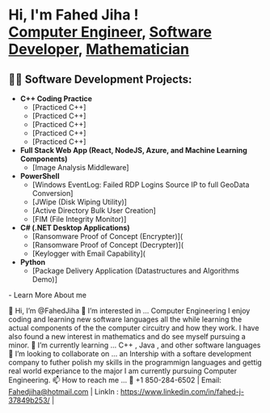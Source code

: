 <h1>Hi, I'm Fahed Jiha ! <br/><a href="https://github.com/joshmadakor1">Computer Engineer</a>, <a href="https://www.linkedin.com/in/fahed-j-37849b253/">Software Developer</a>, <a href="https://www.youtube.com/c/joshmadakor">Mathematician </a></h1>

<h2>👨‍💻 Software Development Projects:</h2>

- <b> C++ Coding Practice</b>
  - [Practiced C++]
  - [Practiced C++]
  - [Practiced C++]
  - [Practiced C++]
  - [Practiced C++]
- <b>Full Stack Web App (React, NodeJS, Azure, and Machine Learning Components)</b>
  - [Image Analysis Middleware]
- <b>PowerShell</b>
  - [Windows EventLog: Failed RDP Logins Source IP to full GeoData Conversion]
  - [JWipe (Disk Wiping Utility)]
  - [Active Directory Bulk User Creation]
  - [FIM (File Integrity Monitor)]
- <b>C# (.NET Desktop Applications)</b>
  - [Ransomware Proof of Concept (Encrypter)](
  - [Ransomware Proof of Concept (Decrypter)](
  - [Keylogger with Email Capability](
- <b>Python</b>
  - [Package Delivery Application (Datastructures and Algorithms Demo)]

-<h> Learn More About me 

👋 Hi, I’m @FahedJiha
👀 I’m interested in ... Computer Engineering I enjoy coding and learning new software languages all the while learning the actual components of the the computer circuitry and how they work.
  I have also found a new interest in mathematics and do see myself  pursuing a minor.
🌱 I’m currently learning ... C++ , Java , and other software languages
💞️ I’m looking to collaborate on ... an Intership with a softare development company to futher polish my skills in the programmign languages and gettig real world experiance to the major I am currently pursuing Computer Engineering.
📫 How to reach me ... 📱 +1 850-284-6502 | Email: Fahedjiha@hotmail.com | LinkIn : https://www.linkedin.com/in/fahed-j-37849b253/ |
